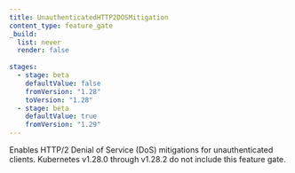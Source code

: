 ```yaml
---
title: UnauthenticatedHTTP2DOSMitigation
content_type: feature_gate
_build:
  list: never
  render: false
 
stages:
  - stage: beta
    defaultValue: false
    fromVersion: "1.28"
    toVersion: "1.28"
  - stage: beta
    defaultValue: true
    fromVersion: "1.29" 
---
```

Enables HTTP/2 Denial of Service (DoS) mitigations for unauthenticated clients.
Kubernetes v1.28.0 through v1.28.2 do not include this feature gate.
